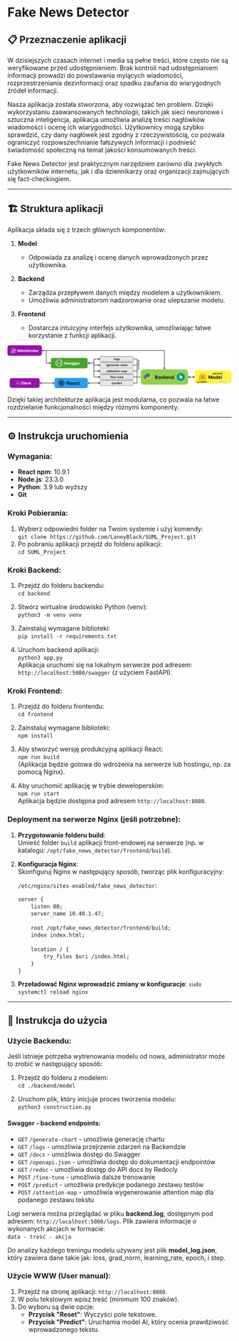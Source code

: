 # Fake News Detector  

## 📋 Przeznaczenie aplikacji  
W dzisiejszych czasach internet i media są pełne treści, które często nie są weryfikowane przed udostępnieniem. Brak kontroli nad udostępnianiem informacji prowadzi do powstawania mylących wiadomości, rozprzestrzeniania dezinformacji oraz spadku zaufania do wiarygodnych źródeł informacji.  

Nasza aplikacja została stworzona, aby rozwiązać ten problem. Dzięki wykorzystaniu zaawansowanych technologii, takich jak sieci neuronowe i sztuczna inteligencja, aplikacja umożliwia analizę treści nagłówków wiadomości i ocenę ich wiarygodności. Użytkownicy mogą szybko sprawdzić, czy dany nagłówek jest zgodny z rzeczywistością, co pozwala ograniczyć rozpowszechnianie fałszywych informacji i podnieść świadomość społeczną na temat jakości konsumowanych treści.  

Fake News Detector jest praktycznym narzędziem zarówno dla zwykłych użytkowników internetu, jak i dla dziennikarzy oraz organizacji zajmujących się fact-checkingiem.  

---

## 🏗️ Struktura aplikacji  
Aplikacja składa się z trzech głównych komponentów:  

1. **Model**  
   - Odpowiada za analizę i ocenę danych wprowadzonych przez użytkownika.  

2. **Backend**  
   - Zarządza przepływem danych między modelem a użytkownikiem.  
   - Umożliwia administratorom nadzorowanie oraz ulepszanie modelu.  

3. **Frontend**  
   - Dostarcza intuicyjny interfejs użytkownika, umożliwiając łatwe korzystanie z funkcji aplikacji.  

![img.png](img.png)

Dzięki takiej architekturze aplikacja jest modularna, co pozwala na łatwe rozdzielanie funkcjonalności między różnymi komponenty.

---

## ⚙️ Instrukcja uruchomienia  

### Wymagania:  
- **React npm**: 10.9.1  
- **Node.js**: 23.3.0  
- **Python**: 3.9 lub wyższy  
- **Git**

### Kroki Pobierania:

1. Wybierz odpowiedni folder na Twoim systemie i użyj komendy:  
   `git clone https://github.com/LaneyBlack/SUML_Project.git`
2. Po pobraniu aplikacji przejdź do folderu aplikacji:  
   `cd SUML_Project`

### Kroki Backend:

1. Przejdź do folderu backendu:  
   `cd backend`

2. Stwórz wirtualne środowisko Python (venv):  
   `python3 -m venv venv`

3. Zainstaluj wymagane biblioteki:  
   `pip install -r requirements.txt`

4. Uruchom backend aplikacji:  
   `python3 app.py`  
   Aplikacja uruchomi się na lokalnym serwerze pod adresem: `http://localhost:5000/swagger` (z użyciem FastAPI).

### Kroki Frontend:

1. Przejdź do folderu frontendu:  
   `cd frontend`

2. Zainstaluj wymagane biblioteki:  
   `npm install`

3. Aby stworzyć wersję produkcyjną aplikacji React:  
   `npm run build`  
   (Aplikacja będzie gotowa do wdrożenia na serwerze lub hostingu, np. za pomocą Nginx).

4. Aby uruchomić aplikację w trybie deweloperskim:  
   `npm run start`  
   Aplikacja będzie dostępna pod adresem `http://localhost:8080`.

### Deployment na serwerze Nginx (jeśli potrzebne):

1. **Przygotowanie folderu build**:  
   Umieść folder `build` aplikacji front-endowej na serwerze (np. w katalogu: `/opt/fake_news_detector/frontend/build`).

2. **Konfiguracja Nginx**:  
   Skonfiguruj Nginx w następujący sposób, tworząc plik konfiguracyjny:

   `/etc/nginx/sites-enabled/fake_news_detector`:  
   ```nginx
   server {
       listen 80;
       server_name 10.40.1.47;

       root /opt/fake_news_detector/frontend/build;
       index index.html;

       location / {
           try_files $uri /index.html;
       }
   }
   
3. **Przeładować Nginx wprowadzić zmiany w konfiguracje**:
`sudo systemctl reload nginx`

---

## 🚀 Instrukcja do użycia

### Użycie Backendu:

Jeśli istnieje potrzeba wytrenowania modelu od nowa, administrator może to zrobić w następujący sposób:

1. Przejdź do folderu z modelem:  
   `cd ./backend/model`

2. Uruchom plik, który inicjuje proces tworzenia modelu:  
   `python3 construction.py`

#### Swagger - backend endpoints:

- `GET` `/generate-chart` - umożliwia generację chartu
- `GET` `/logs` - umożliwia przejrzenie zdarzeń na Backendzie
- `GET` `/docs` - umożliwia dostęp do Swagger 
- `GET` `/openapi.json` - umożliwia dostęp do dokumentacji endpointów
- `GET` `/redoc` - umożliwia dostęp do API docs by Redocly
- `POST` `/fine-tune` - umożliwia dalsze trenowanie 
- `POST` `/predict` - umożliwia predykcje podanego zestawu testów 
- `POST` `/attention-map` - umożliwia wygenerowanie attention map dla podanego zestawu tekstu


Logi serwera można przeglądać w pliku **backend.log**, dostępnym pod adresem: `http://localhost:5000/logs`. Plik zawiera informacje o wykonanych akcjach w formacie:  
`data - treść - akcja`

Do analizy każdego treningu modelu używany jest plik **model_log.json**, który zawiera dane takie jak: loss, grad_norm, learning_rate, epoch, i step.

### Użycie WWW (User manual):

1. Przejdź na stronę aplikacji: `http://localhost:8080`.
2. W polu tekstowym wpisz treść (minimum 100 znaków).
3. Do wyboru są dwie opcje:
   - **Przycisk "Reset"**: Wyczyści pole tekstowe.
   - **Przycisk "Predict"**: Uruchamia model AI, który ocenia prawdziwość wprowadzonego tekstu.



